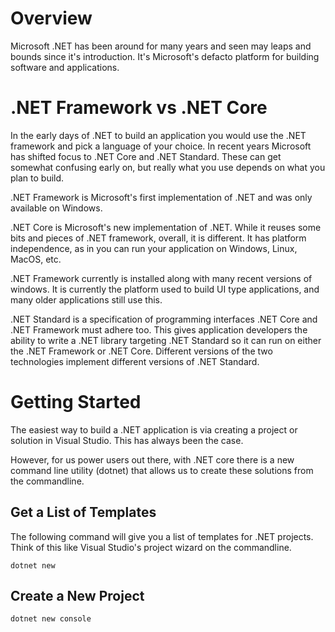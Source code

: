 # Overview

Microsoft .NET has been around for many years and seen may leaps and bounds since it's introduction.  It's Microsoft's defacto platform for building software and applications.


# .NET Framework vs .NET Core

In the early days of .NET to build an application you would use the .NET framework and pick a language of your choice.  In recent years Microsoft has shifted focus to .NET Core and .NET Standard.  These can get somewhat confusing early on, but really what you use depends on what you plan to build.

.NET Framework is Microsoft's first implementation of .NET and was only available on Windows.


.NET Core is Microsoft's new implementation of .NET.  While it reuses some bits and pieces of .NET framework, overall, it is different.  It has platform independence, as in you can run your application on Windows, Linux, MacOS, etc.  

.NET Framework currently is installed along with many recent versions of windows.  It is currently the platform used to build UI type applications, and many older applications still use this.

.NET Standard is a specification of programming interfaces .NET Core and .NET Framework must adhere too.  This gives application developers the ability to write a .NET library targeting .NET Standard so it can run on either the .NET Framework or .NET Core.  Different versions of the two technologies implement different versions of .NET Standard.

# Getting Started

The easiest way to build a .NET application is via creating a project or solution in Visual Studio.  This has always been the case.  

However, for us power users out there, with .NET core there is a new command line utility (dotnet) that allows us to create these solutions from the commandline. 

## Get a List of Templates

The following command will give you a list of templates for .NET projects.  Think of this like Visual Studio's project wizard on the commandline.

```
dotnet new
```

## Create a New Project

``` 
dotnet new console
```
